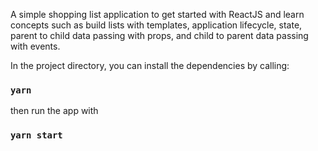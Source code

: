 A simple shopping list application to get started with ReactJS and learn concepts such as build lists with templates, application lifecycle, state, parent to child data passing with props, and child to parent data passing with events.

In the project directory, you can install the dependencies by calling:

### `yarn`

then run the app with

### `yarn start`
